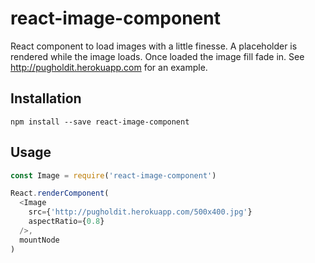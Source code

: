react-image-component
=====================

React component to load images with a little finesse. A placeholder is rendered while the image loads. Once loaded the image fill fade in. See http://pugholdit.herokuapp.com for an example.

## Installation
```console
npm install --save react-image-component
```

## Usage
```js
const Image = require('react-image-component')

React.renderComponent(
  <Image
    src={'http://pugholdit.herokuapp.com/500x400.jpg'}
    aspectRatio={0.8}
  />,
  mountNode
)
```
